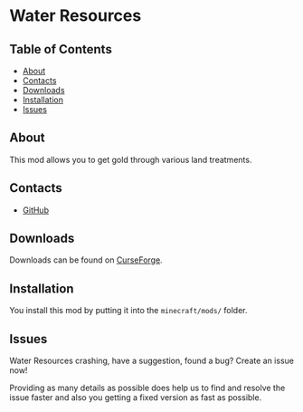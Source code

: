 # Water Resources
## Table of Contents

* [About](#about)
* [Contacts](#contacts)
* [Downloads](#downloads)
* [Installation](#installation)
* [Issues](#issues)

## About

This mod allows you to get gold through various land treatments.

## Contacts
* [GitHub](https://github.com/Edivad99/WaterResources)

## Downloads

Downloads can be found on [CurseForge](https://www.curseforge.com/minecraft/mc-mods/water-resources).

## Installation

You install this mod by putting it into the `minecraft/mods/` folder.

## Issues

Water Resources crashing, have a suggestion, found a bug?  Create an issue now!

Providing as many details as possible does help us to find and resolve the issue faster and also you getting a fixed version as fast as possible.
